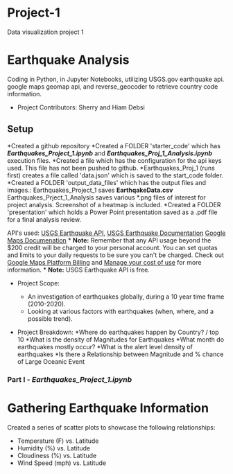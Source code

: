 # Project-1
Data visualization  project 1
# Earthquake Analysis
Coding in Python, in Jupyter Notebooks, utilizing USGS.gov earthquake api. google maps geomap api, and reverse_geocoder to retrieve country code information.

* Project Contributors: Sherry and Hiam Debsi

## Setup
*Created a github repository
*Created a FOLDER 'starter_code' which has ***Earthquakes_Project_1.ipynb*** and ***Earthquakes_Proj_1_Analysis.ipynb*** execution files.
    *Created a file which has the configuration for the api keys used. This file has not been pushed to github.
    *Earthquakes_Proj_1 (runs first) creates a file called 'data.json' which is saved to the start_code folder.
*Created a FOLDER 'output_data_files' which has the output files and images.:
    Earthquakes_Project_1  saves **EarthqakeData.csv** 
    Earthquakes_Prject_1_Analysis saves various *.png files of interest for project analysis. Screenshot of a heatmap is included.
*Created a FOLDER 'presentation' which holds a Power Point presentation saved as a .pdf file for a final analysis review.

API's used: [USGS Earthquake API](https://earthquake.usgs.gov/fdsnws/event/1/?ref=springboard), 
                   [USGS Earthquake Documentation](https://earthquake.usgs.gov/earthquakes/feed/v1.0/geojson.php)
                   [Google Maps Documenation](https://developers.google.com/maps/documentation/places/web-service/overview)
                    * **Note:** Remember that any API usage beyond the $200 credit will be charged to your personal account. You can set quotas and limits to your daily requests to be sure you can't be charged. Check out [Google Maps Platform Billing](https://developers.google.com/maps/billing/gmp-billing#monitor-and-restrict-consumption) and [Manage your cost of use](https://developers.google.com/maps/documentation/javascript/usage-and-billing#set-caps) for more information.
                    * **Note:** USGS Earthquake API is free.


* Project Scope:
    * An investigation of earthquakes globally,  during a 10 year time frame (2010-2020). 
    * Looking at various factors with earthquakes (when, where, and a possible trend).

* Project Breakdown:
    *Where do earthquakes happen by Country? / top 10
    *What is the density of Magnitudes for Earthquakes
    *What month do earthquakes mostly occur?
    *What is the alert level density of earthquakes
    *Is there a Relationship between Magnitude and % chance of Large Oceanic Event
    

### Part I - ***Earthquakes_Project_1.ipynb***
# Gathering Earthquake Information






Created a series of scatter plots to showcase the following relationships:

* Temperature (F) vs. Latitude
* Humidity (%) vs. Latitude
* Cloudiness (%) vs. Latitude
* Wind Speed (mph) vs. Latitude
